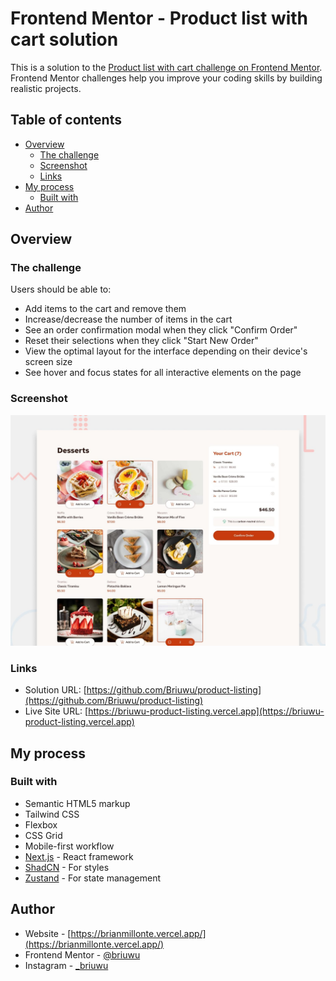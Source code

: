 # Frontend Mentor - Product list with cart solution

This is a solution to the [Product list with cart challenge on Frontend Mentor](https://www.frontendmentor.io/challenges/product-list-with-cart-5MmqLVAp_d). Frontend Mentor challenges help you improve your coding skills by building realistic projects.

## Table of contents

- [Overview](#overview)
  - [The challenge](#the-challenge)
  - [Screenshot](#screenshot)
  - [Links](#links)
- [My process](#my-process)
  - [Built with](#built-with)
- [Author](#author)

## Overview

### The challenge

Users should be able to:

- Add items to the cart and remove them
- Increase/decrease the number of items in the cart
- See an order confirmation modal when they click "Confirm Order"
- Reset their selections when they click "Start New Order"
- View the optimal layout for the interface depending on their device's screen size
- See hover and focus states for all interactive elements on the page

### Screenshot

![](./public/assets/preview.jpg)

### Links

- Solution URL: [https://github.com/Briuwu/product-listing](https://github.com/Briuwu/product-listing)
- Live Site URL: [https://briuwu-product-listing.vercel.app](https://briuwu-product-listing.vercel.app)

## My process

### Built with

- Semantic HTML5 markup
- Tailwind CSS
- Flexbox
- CSS Grid
- Mobile-first workflow
- [Next.js](https://nextjs.org/) - React framework
- [ShadCN](https://ui.shadcn.com/) - For styles
- [Zustand](https://github.com/pmndrs/zustand) - For state management

## Author

- Website - [https://brianmillonte.vercel.app/](https://brianmillonte.vercel.app/)
- Frontend Mentor - [@briuwu](https://www.frontendmentor.io/profile/briuwu)
- Instagram - [\_briuwu](https://www.instagram.com/_briuwu/)
